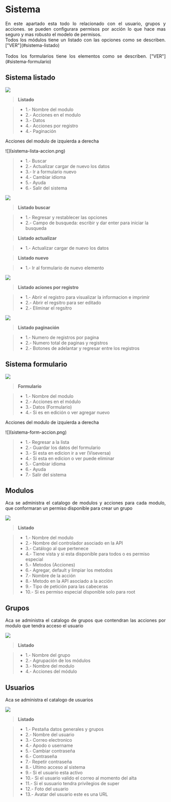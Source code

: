 # Sistema


<p style="text-align: justify;">
En este apartado esta todo lo relacionado con el usuario, grupos y acciones. se pueden configurara permisos por acción lo que hace mas seguro y mas robusto el modelo de permisos.
<br>
Todos los módulos tiene un listado con las opciones como se describen. ["VER"](#sistema-listado) 
<br>
<br>
Todos los formularios tiene los elementos como se describen. ["VER"](#sistema-formulario) 
<br>
</p>

## Sistema listado

![](sistema-lista.png)

>**Listado**

> - 1.- Nombre del modulo
> - 2.- Acciones en el modulo
> - 3.- Datos 
> - 4.- Acciones por registro
> - 4.- Paginación

<p style="text-align: justify;">
Acciones del modulo de izquierda a derecha
</p>
![](sistema-lista-accion.png)

> - 1.- Buscar
> - 2.- Actualizar cargar de nuevo los datos
> - 3.- Ir a formulario nuevo
> - 4.- Cambiar idioma
> - 5.- Ayuda
> - 6.- Salir del sistema


![](sistema-lista-buscar.png)

>**Listado buscar**

> - 1.- Regresar y restablecer las opciones
> - 2.- Campo de busqueda: escribir y dar enter para iniciar la busqueda

>**Listado actualizar**

> - 1.- Actualizar cargar de nuevo los datos

>**Listado nuevo**

> - 1.- Ir al formulario de nuevo elemento

![](sistema-lista-registro.png)

>**Listado aciones por registro**

> - 1.- Abrir el registro para visualizar la informacion e imprimir
> - 2.- Abrir el regsitro para ser editado
> - 2.- Eliminar el regsitro 

![](sistema-lista-paginacion.png)

>**Listado paginación**

> - 1.- Numero de registros por pagina
> - 2.- Numero total de paginas y registros
> - 2.- Botones de adelantar y regresar entre los registros

## Sistema formulario

![](sistema-form.png)

>**Formulario**

> - 1.- Nombre del modulo
> - 2.- Acciones en el módulo
> - 3.- Datos (Formulario)
> - 4.- Si es en edición o ver agregar nuevo

<p style="text-align: justify;">
Acciones del modulo de izquierda a derecha
</p>
![](sistema-form-accion.png)

> - 1.- Regresar a la lista
> - 2.- Guardar los datos del formulario
> - 3.- Si esta en edicion ir a ver (Viseversa)
> - 4.- Si esta en edicion o ver puede eliminar
> - 5.- Cambiar idioma
> - 6.- Ayuda
> - 7.- Salir del sistema

## Modulos


<p style="text-align: justify;">
Aca se administra el catalogo de modulos y acciones para cada modulo, que conformaran un permiso disponible para crear un grupo
</p>

![](sistema-modulos.png)

>**Listado**

> - 1.- Nombre del modulo
> - 2.- Nombre del controlador asociado en la API
> - 3.- Catálogo al que pertenece
> - 4.- Tiene vista y si esta disponible para todos o es permiso especial
> - 5.- Metodos (Acciones)
> - 6.- Agregar, default y limpiar los metodos
> - 7.- Nombre de la acción
> - 8.- Metodo en la API asociado a la acción
> - 9.- Tipo de petición para las cabeceras
> - 10.- Si es permiso especial disponible solo para root


## Grupos


<p style="text-align: justify;">
Aca se administra el catalogo de grupos que contendran las acciones por modulo que tendra acceso el usuario
</p>

![](sistema-grupos.png)

>**Listado**

> - 1.- Nombre del grupo
> - 2.- Agrupación de los módulos
> - 3.- Nombre del modulo
> - 4.- Acciones del módulo



## Usuarios


<p style="text-align: justify;">
Aca se administra el catalogo de usuarios
</p>

![](sistema-usuarios.png)

>**Listado**

> - 1.- Pestaña datos generales y grupos
> - 2.- Nombre del usuario
> - 3.- Correo electronico
> - 4.- Apodo o username
> - 5.- Cambiar contraseña
> - 6.- Contraseña
> - 7.- Repetir contraseña
> - 8.- Ultimo acceso al sistema
> - 9.- Si el usuario esta activo
> - 10.- Si el usuario valido el correo al momento del alta
> - 11.- Si el susuario tendra privilegios de super
> - 12.- Foto del usuario
> - 13.- Avatar del usuario este es una URL
